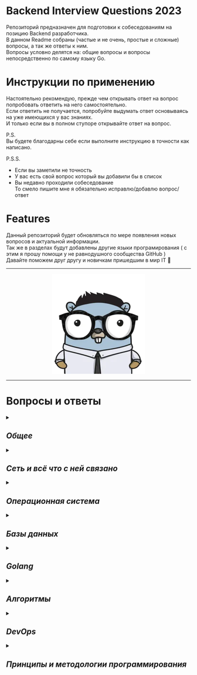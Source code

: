 # Backend Interview Questions 2023
Репозиторий предназначен для подготовки к собеседованиям на позицию Backend разработчика.  
В данном Readme собраны (частые и не очень, простые и сложные) вопросы, а так же ответы к ним.  
Вопросы условно делятся на: общие вопросы и вопросы непосредственно по самому языку Go.

# Инструкции по применению
Настоятельно рекомендую, прежде чем открывать ответ на вопрос попробовать ответить на него самостоятельно.  
Если ответить не получается, попробуйте выдумать ответ основываясь на уже имеющихся у вас знаниях.  
И только если вы в полном ступоре открывайте ответ на вопрос.

P.S.  
Вы будете благодарны себе если выполните инструкцию в точности как написано.

P.S.S.
- Если вы заметили не точность
- У вас есть свой вопрос который вы добавили бы в список
- Вы недавно проходили собеседование  
  То смело пишите мне я обязательно исправлю/добавлю вопрос/ответ

# Features
Данный репозиторий будет обновляться по мере появления новых вопросов и актуальной информации.  
Так же в разделах будут добавлены другие языки програмирования ( с этим я прошу помощи у не равнодушного сообщества GitHub )  
Давайте поможем друг другу и новичкам пришедшим в мир IT 🙌

---
<p align="center">
  <img src="https://github.com/DrrBurger/Photos_for_git/blob/master/1_3UreHEOa70zgNwE3JeFoHQ.webp" alt="logo">
</p>

---

# Вопросы и ответы

<!-- ОБЩЕЕ -->
<details>
    <summary><h2><i>Общее</i></h2></summary>

---

Вопрос №1: [ Что такое микросервисы? ]

<details>
  <summary>Ответ</summary>

* Микросервисы — это подход к разработке программного обеспечения, при котором большое приложение разбивается на
  меньшие, автономные компоненты. Каждый микросервис представляет собой отдельный модуль, который реализует определенный функционал и может
  работать независимо от других модулей.
  Эти модули обычно взаимодействуют друг с другом через API или событийно-ориентированную архитектуру.

</details>

---

Вопрос №2: [ Какие преимущества у микросервисной архитектуры по сравнению с монолитом? А какие недостатки? ]

<details>
  <summary>Ответ</summary>

* Преимущества:
  - Гибкость: Можно использовать разные технологии и языки программирования для разных микросервисов.
  - Масштабируемость: Легче масштабировать отдельные компоненты.
  - Распределение работы: Разные команды могут работать над разными сервисами параллельно.
  - Быстрый цикл разработки: Изменения в одном микросервисе могут быть развернуты независимо от других.

* Недостатки:
  - Сложность: Взаимодействие между микросервисами может стать сложным и трудным для управления.
  - Проблемы с данными: Труднее обеспечить консистентность данных между сервисами.
  - Сложность тестирования: Тестирование может быть сложнее, особенно для сценариев, которые требуют взаимодействия между множеством сервисов.
</details>

---

Вопрос №3: [ Что использовать для трассировки сервисов? Для мониторинга? А для логирования? ]

<details>
  <summary>Ответ</summary>

* Трассировка: Jaeger, Zipkin.
* Мониторинг: Prometheus, Grafana, Zabbix.
* Логирование: ELK Stack (Elasticsearch, Logstash, Kibana), Grafana Loki.

</details>

---

Вопрос №4: [ Как быть с консистентностью данных между несколькими микросервисами? ] <a name="micro2"></a>

<details>
  <summary>Ответ</summary>

* Консистентность данных в микросервисной архитектуре — сложная задача. Один из подходов — использование распределенных транзакций, но это может привести к проблемам производительности и доступности.
  Другой подход — "eventual consistency", где система стремится обеспечить консистентность данных в течение некоторого времени.
  Для этого часто используют шины сообщений и системы очередей, такие как Kafka или RabbitMQ, чтобы синхронизировать данные между сервисами.
</details>

---

Вопрос №5: [ Что такое сине-зеленый деплой (Blue-Green Deployment)? ]

<details>
  <summary>Ответ</summary>

* Сине-зеленый деплой — это метод развертывания приложений, при котором создается полностью независимое окружение (зеленое), идентичное текущему
  продуктивному(синему). После проверки новой версии приложения в зеленом окружении, трафик переключается на это окружение, сделав его новым продуктивным.
  Этот метод позволяет мгновенно откатываться к предыдущей версии, если что-то пошло не так, так как синее окружение остается нетронутым.

* Преимущества:
  - Быстрый откат: Если в новой версии есть проблемы, можно быстро вернуться к старой версии.
  - Нулевое время простоя: Переключение трафика происходит мгновенно, что исключает простои.
</details>

---

Вопрос №6: [ Что такое системы оркестрации контейнеров? ]

<details>
  <summary>Ответ</summary>

* Системы оркестрации контейнеров, такие как Kubernetes, Docker Swarm или Mesos, используются для автоматизации развертывания, масштабирования
  и управления контейнеризованными приложениями.

  Для чего они нужны:
  - Автоматизация развертывания: Один раз описав как должен работать ваш сервис, вы можете автоматически развернуть его на любом числе машин.
  - Масштабирование: Вам не нужно вручную добавлять или удалять контейнеры. Оркестратор может делать это автоматически, в зависимости от нагрузки.
  - Балансировка нагрузки: Оркестраторы могут автоматически распределять входящий трафик между контейнерами одного сервиса.
  - Высокая доступность: Оркестраторы могут перезапускать упавшие контейнеры и перемещать их между хостами.
  - Обновление и откат: Оркестраторы могут обновлять приложения с минимальными простоями, а также откатывать их до предыдущих версий.

  Эти возможности делают системы оркестрации ключевым компонентом для современных облачных и микросервисных архитектур.
</details>

---

Вопрос №7: [ Что такое рефлексия? ]

<details>
  <summary>Ответ</summary>

* Рефлексия в программировании — это механизм, который позволяет программам исследовать информацию о типах и структурах данных во время выполнения.
  В Go рефлексия основана на двух ключевых типах: Type и Value, которые определены в пакете reflect.

  С помощью рефлексии можно:
  - Определять тип переменной во время выполнения.
  - Исследовать структуры и их поля, интерфейсы, значения массивов и множество других аспектов данных.
  - Создавать новые значения, изменять их и вызывать методы на них динамически.

  Зачем это нужно?
  Рефлексия часто используется в ситуациях, где типы данных неизвестны до времени выполнения. Например, она полезна при работе с библиотеками для маршалинга
  и анмаршалинга данных (например, JSON, XML), создании ORM, фреймворков для тестирования и многом другом.

  Осторожно!!!
  Несмотря на свою мощь, рефлексию следует использовать осторожно:
  - Производительность: Рефлексивные операции обычно медленнее, чем их нерефлексивные аналоги.
  - Читаемость кода: Рефлексия может сделать код сложнее для понимания и поддержки.
  - Типобезопасность: Рефлексия может привести к ошибкам во время выполнения из-за неправильного использования типов или несуществующих полей/методов.

  Таким образом, рефлексия — мощный, но "острый" инструмент, и его следует использовать разумно.
</details>

---

Вопрос №8: [ Что такое асинхронность? ]

<details>
  <summary>Ответ</summary>

* Вычисления в системе могут идти двумя способами:
  - синхронно - это когда код выполняется последовательно;
  - асинхронно - это когда операцию мы можем выполнять не дожидаясь результата на месте. Обычно подразумевается, что операция может быть выполнена кем-то на стороне.
</details>

---

Вопрос №9: [ Что такое параллельность? ]

<details>
  <summary>Ответ</summary>

* Вычисления будут являться параллельным только в том случае, если они выполняются одновременно.
  Как пример можно привести процесс ремонта в доме. У нас есть несколько мастеров-универсалов,
  каждый из которых выполняет работы на своем объекте под ключ. При этом производительность мастеров не зависит друг от друга,
  так как их работа не пересекается.
</details>

---

Вопрос №10: [ Что такое конкурентность? ]

<details>
  <summary>Ответ</summary>

* Конкурентность обеспечивает выполнение нескольких задач посредством переключения контекста.
  Конкурентные вычисления реализуются на одном ядре системы. Как пример приведем тот же процесс ремонта, но с другими вводными условиями.
  Теперь мы имеем один объект, на который привлекаем специалистов разного профиля: по демонтажным работам, электрике, подготовке стен и полов, отделке.
  При этом у нас часто возникают ситуации, когда хозяин уже в процессе подготовки стен, решает, что вот эта стена ему все же не нужна, и на сцену опять выходят демонтажники.
  Такой процесс организации работ можно назвать конкурентным, так как наши мастера уступают место друг другу, одновременно клеить обои и ломать стены они не могут.
</details>

---

</details>

<!-- Сеть и всё что с ней связано -->
<details>
    <summary><h2><i>Сеть и всё что с ней связано</i></h2></summary>

---

Вопрос №1: [ В чем отличие протоколов TCP и UDP? ]

<details>
   <summary>Ответ</summary>

* TCP (Transmission Control Protocol)
  - Ориентирован на установление надежного соединения.
  - Ошибки корректируются; потерянные или поврежденные пакеты пересылаются.
  - Поддерживает управление потоком и перегрузкой.
  - Нормально работает в условиях высокой задержки.

* UDP (User Datagram Protocol)
  - Безусловный протокол, не устанавливает соединение.
  - Ошибки не корректируются; потерянные пакеты не восстанавливаются.
  - Не поддерживает управление потоком и перегрузкой.
  - Обычно быстрее, чем TCP.

* Когда UDP предпочтительнее:
  - Потоковое медиа, онлайн-игры, VoIP — там, где задержка критична и потеря пакетов допустима.
</details>

---

Вопрос №2: [ Какие еще протоколы существуют? ]

<details>
  <summary>Ответ</summary>

* Транспортный уровень (как TCP и UDP):
  - SCTP (Stream Control Transmission Protocol) — протокол, предназначенный для передачи данных с поддержкой множественных потоков и устойчивый к ошибкам.
  - CCP (Datagram Congestion Control Protocol) — протокол, предназначенный для передачи потоковых медиа.

* Сетевой уровень:
  - IP (Internet Protocol) — протокол маршрутизации.
  - ICMP (Internet Control Message Protocol) — протокол управляющих сообщений.
  - OSPF (Open Shortest Path First) — протокол динамической маршрутизации.

* Канальный уровень:
  - Ethernet — наиболее распространенный протокол канального уровня.
  - Wi-Fi — набор стандартов для беспроводных локальных сетей.

* Прикладной уровень:
  - HTTP/HTTPS (HyperText Transfer Protocol/Secure) — протокол передачи гипертекста.
  - FTP (File Transfer Protocol) — протокол передачи файлов.
  - SMTP (Simple Mail Transfer Protocol) — протокол для передачи электронной почты.
  - DNS (Domain Name System) — система преобразования доменных имен в IP-адреса.
  - MQTT (Message Queuing Telemetry Transport) — протокол мессенджинга для IoT устройств.
  - Это далеко не исчерпывающий список, и существует множество других протоколов для различных специфических задач и сценариев использования.

</details>

---

</details>

<!-- Операционная система -->
<details>
    <summary><h2><i>Операционная система</i></h2></summary>

---

Вопрос №1: [ Можно ли убить поток внутри определенного процесса командой kill? ]

<details>
  <summary>Ответ</summary>

* Обычно команда kill убивает процессы, а не отдельные потоки. В Linux потоки являются частью процесса и не могут быть убиты независимо от него командой kill.
</details>

---

</details>

<!-- Базы данных -->
<details>
    <summary><h2><i>Базы данных</i></h2></summary>

---

Вопрос №1: [ Какая разница между реляционными vs не реляционными СУБД? ]

<details>
  <summary>Ответ</summary>

* SQL:
  Плюсы:
  - Строгая схема: Помогает в поддержании целостности данных.
  - ACID-свойства: Поддержка транзакций с гарантированной Атомарностью, Согласованностью, Изолированностью и Долговечностью.
  - SQL: Богатый язык запросов, хорошо подходящий для сложных запросов.
  - Широкая поддержка: Огромное сообщество, много документации и инструментов.
  - Зрелость: Проверенные временем, надежные решения.
    Минусы:
  - Горизонтальное масштабирование: Обычно сложнее масштабировать горизонтально по сравнению с NoSQL.
  - Сложность: SQL и реляционные схемы могут быть сложными для новичков.
  - Стоимость: Коммерческие решения могут быть дорогими.

* NoSQL:
  Плюсы:
  - Масштабируемость: Обычно проще масштабировать горизонтально.
  - Гибкость схемы: Можно легко добавлять поля в данные.
  - Высокая производительность: Оптимизированы для больших данных и реального времени.
  - Разнообразие моделей данных: ключ-значение, документ-ориентированные, колоночные и графовые базы данных.
    Минусы:
  - Недостаток стандартизации: Множество разных систем с разными API.
  - Сложность: Распределенные системы приносят собой сложности в управлении и обслуживании.
  - Недостаточная поддержка транзакций: Не все NoSQL-системы поддерживают ACID-транзакции.

* Когда выбрать NoSQL?
  - При необходимости горизонтального масштабирования.
  - Когда схема данных непостоянна или развивается со временем.
  - Для больших данных и обработки в реальном времени.

* Какие NoSQL решения знаешь?
  - MongoDB, Cassandra, Redis, и Couchbase.

* Трудности при работе с NoSQL:
  - Сложность управления распределенной системой.
  - Отсутствие стандартизированного языка запросов, как SQL.
  - Вопросы консистентности данных, особенно в распределенных системах.
</details>

---

</details>

<!-- Golang -->
<details>
    <summary><h2><i>Golang</i></h2></summary>

<!-- Общие вопросы по языку Go -->
- <details>
    <summary><h3><i>Общие вопросы по языку Go</i></h3></summary>

  ---

  - Вопрос №1: [ Расскажи кратко о языке Go ]

    <details>
      <summary>Ответ</summary>

    * Go (Golang) — это компилируемый многопоточный язык программирования от Google с открытым исходным кодом.
      Считается языком общего назначения, но основное применение — разработка веб-сервисов и клиент-серверных приложений.
      * Язык Go был представлен в 2009 году в корпорации Google. Его полное название — Golang — производное от «Google language».
        Язык создали Роб Пайк и Кен Томпсон.
    * У языка: Строгая статическая типизация, понятный и простой синтаксис, встроеный «сборщика мусора»

    </details>

  ---

  - Вопрос №2: [ Как реализовано хранилище памяти в Go? ]

    <details>
      <summary>Ответ</summary>

    * Хранилища памяти в Go реализованы с помощью двух подходов:
    - Хранение в stack. в основном используется для хранения локальных переменных, аргументов функции.
      Из плюсов -stack достаточно легко очищается.
      Из минусов - при аллокациях на stack существуют копии одних и тех же значений, которые надо хранить и обрабатывать.
    - Хранение в heap. в основном используется для хранения глобальный переменных и ссылочных типов.
      Из плюсов - при аллокациях на heap существует всегда одно уникальное значение, которое надо хранить и обрабатывать.
      Из минусов - heap тяжело очищается, так как приходится запускать сборщик мусора, который имеет много накладных расходов и останавливает приложение.
    </details>

  ---

  - Вопрос №3: [ Какие типы данных есть в языке Go? ]

    <details>
      <summary>Ответ</summary>

    * Boolean: bool (значения true или false)

    * Целочисленные типы:
      int и uint: знаковые и беззнаковые целые числа, размер зависит от платформы (32 или 64 бита)
      int8, int16, int32, int64: знаковые целые числа с фиксированным размером
      uint8, uint16, uint32, uint64: беззнаковые целые числа с фиксированным размером
      uintptr: беззнаковый целочисленный тип, достаточный для хранения разыменованного указателя

    * Числа с плавающей точкой:
      float32, float64: числа с плавающей точкой

    * Комплексные числа:
      complex64, complex128: комплексные числа

    * Строки и символы:
      Строки: string
      Байты: byte (эквивалент типа uint8)

    * Составные типы:
      Массивы: например, [5]int (массив из 5 целых чисел)
      Срезы: например, []int (динамически изменяемый массив)
      Map (ассоциативный массив): например, map[string]int
      Структуры: например, struct { Name string; Age int }

    * Другие типы:
      Интерфейсы: interface{}
      Каналы: chan
      Указатели: например, *int (указатель на целое число)

    </details>

  ---

  - Вопрос №4: [ Что такое пакеты в go? ]

    <details>
      <summary>Ответ</summary>

    * Пакет - это механизм переиспользования кода, при котором go файлы помещаются в общую директорию.
      В начале каждого такого файла объявляется зарезервированное слово package, а после него прописывается имя пакета.
      В рамках пакета все функции и глобальные переменные, объявленные как в верхнем, так и в нижнем регистре, видят друг друга.

    </details>

  ---

  - Вопрос №5: [ Что такое глобальная переменная? ]

    <details>
      <summary>Ответ</summary>

    * Глобальная переменная - это переменная уровня пакета, то есть объявленная вне функции.
      Глобальная переменная также может быть доступна за рамками пакета, конечно только в том случае, если ее наименование начинается в верхнем регистре.

    </details>

  ---

  - Вопрос №6: [ Что такое константы и можно ли их изменять? ]

    <details>
      <summary>Ответ</summary>

    * Константы - это неизменяемые переменные, изменить константу нельзя.

    </details>

  ---

  - Вопрос №7: [ Зачем фигурные скобки с не объявленным оператором внутри функции? ]

    <details>
      <summary>Ответ</summary>

    * В go функции действительно можно объявить {} без оператора, ограничив область видимости куска кода в рамках этой функции.

    </details>

  ---

  - Вопрос №8: [ В go есть оператор switch case, можно ли выполнить несколько условий в одном объявленном операторе? ]

    <details>
      <summary>Ответ</summary>

    * Такое возможно благодаря ключевому слову fallthrough. Оно заставляет выполнять код в следующей объявленной
      булевой секции, вне зависимости подходит ли булевое условие case этой секции.

    </details>

  ---

  - Вопрос №9: [ Что такое iota? ]

    <details>
      <summary>Ответ</summary>

    * iota - это идентификатор, который позволяет создавать последовательные не типизированные целочисленные константы.
      Значением iota является индекс ConstSpec. Несмотря на то, что первым индексом является 0, значение первой
      константы можно задать отличным от 0, что в свою очередь повлияет на значения последующих констант.

    </details>

  ---

  - Вопрос №10: [ Как вручную задать количество процессоров для приложения? ]

    <details>
      <summary>Ответ</summary>

    * Это позволяет сделать runtime.GOMAXPROCS(). Важно понимать, что при выставлении количества логических
      процессоров больше, чем есть у вас в системе, вы рискуете получить определенные проблемы с производительностью.
      Чтобы избежать этого можно задать runtime.GOMAXPROCS(runtime.NumCPU()), runtime.NumCPU() - количество логических процессоров.

    </details>

  ---

  - Вопрос №11: [ Как принудительно переключить контекст? ]

    <details>
      <summary>Ответ</summary>

    * Переключение контекста вручную осуществляется с помощью функции runtime.Goshed().
    </details>

  ---

  - Вопрос №12: [ Что такое graceful shutdown? ]

    <details>
      <summary>Ответ</summary>

    * У каждого сервера есть потребность в его отключении, обычно это происходит при получении сигнала от ОС.
      И хорошо бы делать это отключение корректно, останавливая поэтапно все службы. Согласитесь никто из нас не
      выключает телевизор ударом табурета по корпусу. Так же и с сервером, для корректного отключения которого есть
      общие подходы. К примеру:
    * создать канал, прослушивающий системные сигналы на выход;
    * прослушивать этот канал;
    * при получении сигнала поэтапно выходить из горутин;
    * остановить сервер.

    </details>

  ---

  - Вопрос №13: [ Что обозначает * и &? ]

    <details>
      <summary>Ответ</summary>

    * "&" - это адрес блока памяти. То есть &myVar - это адрес того места в памяти, где хранятся данные переменной myVar. Тогда как "*" можно использовать в двух вариантах:
      чтобы объявить тип-указатель var pointVar *int. В данном случае указатель на int;
      чтобы получить значение по адресу *pointVar. Обратный предыдущему процесс, и здесь мы получим значение по адресу pointVar.

    </details>

  ---

  - Вопрос №14: [ Как происходит передача параметров в функцию? ]

    <details>
      <summary>Ответ</summary>

    * Параметры в Go всегда передаются по значению. Это значит, что всякий раз, когда мы передаем аргумент в функцию,
      функция получает копию первоначального значения. Чтобы работать именно с той же самой переменной, не копируя ее,
      необходимо использовать адрес этой переменной. При этом сам указатель будет скопирован.

    </details>

  ---

  - Вопрос №15: [ Есть ли особенности поведения при передаче map и slice в функцию? ]

    <details>
      <summary>Ответ</summary>

    * Передача slice и map может заставить усомниться в том, что они передаются в функцию по значению. Однако здесь
      так же происходит копирование. Структуры slice и map (уточнение: в случае map копируется не сама структура,
      а указатель на структуру hmap, подробнее о том, что такое hmap можно прочитать в документации) копируются,
      однако в самих структурах содержатся ссылки на области памяти, благодаря которым создается эффект передачи по ссылке.

    </details>

  ---

  - Вопрос №16: [ Как функции делятся памятью? ]

    <details>
      <summary>Ответ</summary>

    * В начале следует сказать про фрейм. Фрейм можно представить как отдельное пространство памяти для конкретной функции.
      Функция может работать с памятью в своем фрейме, однако не может работать с памятью фреймов других функций.
      Когда из одной функции мы вызываем другую функцию, происходит переход фреймов. Чтобы использовать какие-то
      данные предыдущего фрейма в следующем их можно передать по значению. Если необходимо работать не с копией,
      а именно переменной другого фрейма, необходимо использовать переменные-указатели, которые обеспечивают доступ
      до переменных других фреймов.

    </details>

  ---

  </details>

<!-- Численные типы -->
- <details>
    <summary><h3><i>Численные типы</i></h3></summary>

  ---

  - Вопрос №1: [ Какие численные типы есть? ]

    <details>
      <summary>Ответ</summary>

    * Целочисленные типы:  
      int8: 8-битное знаковое целое число (-128 до 127)  
      int16: 16-битное знаковое целое число (-32,768 до 32,767)  
      int32 (rune): 32-битное знаковое целое число (-2,147,483,648 до 2,147,483,647)  
      int64: 64-битное знаковое целое число (-9,223,372,036,854,775,808 до 9,223,372,036,854,775,807)  
      uint8 (byte): 8-битное беззнаковое целое число (0 до 255)  
      uint16: 16-битное беззнаковое целое число (0 до 65,535)  
      uint32: 32-битное беззнаковое целое число (0 до 4,294,967,295)  
      uint64: 64-битное беззнаковое целое число (0 до 18,446,744,073,709,551,615)  
      int: знаковое целое число, размер зависит от платформы (обычно 32 или 64 бита)  
      uint: беззнаковое целое число, размер зависит от платформы (обычно 32 или 64 бита)  
      uintptr: беззнаковое целое число, достаточное для хранения разыменованного указателя (размер зависит от платформы)

    * Числа с плавающей точкой:  
      float32: 32-битное число с плавающей точкой (приблизительный диапазон от 1.4E-45 до 3.4E+38)  
      float64: 64-битное число с плавающей точкой (приблизительный диапазон от 4.9E-324 до 1.8E+308)

    * Комплексные числа:  
      complex64: комплексное число с двумя 32-битными числами с плавающей точкой (для действительной и мнимой частей)  
      complex128: комплексное число с двумя 64-битными числами с плавающей точкой (для действительной и мнимой частей)

    </details>

  ---

  - Вопрос №2: [ Какой результат получим если разделить int на 0 и float на 0? ]

    <details>
      <summary>Ответ</summary>

    * Это вопрос с подвохом. Деление int на 0 в go невозможно и вызовет ошибку компилятора.
      Тогда как деление float на 0 дает в своем результате бесконечность.

    </details>

  ---

  </details>

<!-- Строки -->
- <details>
    <summary><h3><i>Строки</i></h3></summary>

  ---

  - Вопрос №1: [ Что представляют собой строки в go? ]

    <details>
      <summary>Ответ</summary>

    * Строки в go - это обычный массив байт. Это надо понимать для того, чтобы ответить на следующие вопросы о строках.
    * Как можно оперировать строками?
      Строки в go можно складывать(конкатенировать), сравнивать, получить срез, длинну, и т.д

    * Что будет если сложить строки?
      Мы будем получать новые строки

    * Как определить количество символов для строки?" или "Какие есть нюансы при итерации по строке?
      Исходя из того же знания, что строка это массив байт, взяв базовую функцию len() от строки мы получим количество байт.
      Похожее поведение будет при итерации по строке - итерация по байтам. Тогда как в зависимости от кодировки,
      символ в строке может занимать не один байт. Для того, чтобы работать именно с символами, необходимо преобразовать
      строку в тип []rune. Еще одним способом определения длинны строки является функция RuneCountInString пакета utf8.

    </details>

  ---

  - Вопрос №2: [ Как преобразовать строку в int и наоборот? Можно ли сделать int(string) и string(int) соответственно? ]

    <details>
      <summary>Ответ</summary>

    * Преобразование типов между int и string указанным синтаксисом невозможно. Для преобразования необходимо
      использовать функции из пакета strconv стандартной библиотеки go. При этом для преобразования строк
      в/из int и int64 используются разные функции, strconv.Atoi и strconv.Itoa для int,
      strconv.ParseInt и strconv.FormatInt соответственно.

    </details>

  ---

  </details>

<!-- Интерфейсы -->
- <details>
    <summary><h3><i>Интерфейсы</i></h3></summary>

  ---

  - Вопрос №1: [ Интерфейсы: Что такое интерфейс в Go? Зачем нужен на практике? Примеры задач где стоит ввести? ]

    <details>
      <summary>Ответ</summary>

    * В Go, интерфейс — это набор сигнатур методов (контракт). Тип, реализующий все методы, указанные в интерфейсе, считается
      реализующим этот интерфейс. Особенностью языка Go является неявная реализация интерфейсов: вам не нужно явно
      указывать, что тип реализует интерфейс.

    * Зачем нужны интерфейсы на практике:
      Абстракция: Интерфейсы позволяют абстрагировать поведение, делая код более модульным и легко тестируемым.
      Расширяемость: Легко добавлять новые функциональности, не меняя существующий код.
      Полиморфизм: Работа с разными типами данных, как если бы они были одним и тем же типом.

    * Примеры задач, где стоит ввести интерфейс
      Логирование: Если у вас есть несколько способов логирования (в файл, в БД, через сеть), вы можете определить
      интерфейс Logger с методом Log, и затем реализовать его различными способами.
      Сетевые запросы: Если ваше приложение взаимодействует с различными внешними API, вы можете создать интерфейс
      APIClient с методами, которые нужны для взаимодействия с API.
      Тестирование: Интерфейсы позволяют легко мокать зависимости, что упрощает тестирование.

    </details>

  ---

  - Вопрос №2: [ Что такое пустой интерфейс? ]

    <details>
      <summary>Ответ</summary>

    * В Go, пустой интерфейс interface{} не имеет методов. Это означает, что любой тип автоматически реализует
      пустой интерфейс, и вы можете присвоить значение любого типа переменной пустого интерфейса. Это обычно
      используется для создания контейнеров, которые могут хранить значения любого типа, или для функций,
      которые могут принимать аргументы любого типа.

    </details>

  ---

  - Вопрос №3: [ Как устроен внутри nil интерфейс vs nil внутри интерфейса? ]

    <details>
      <summary>Ответ</summary>

    * Под капотом, интерфейс в Go — это двухсловная структура, содержащая:
      Type: Указатель на информацию о типе. Это позволяет интерфейсу знать, какой именно тип он хранит.
      Data: Указатель на само значение.
      Для пустого интерфейса эта структура особенно полезна, потому что Type будет указывать на реальный тип данных,
      хранящихся в Data, что позволяет динамически определять тип при выполнении (runtime).
      Этот механизм делает интерфейсы относительно медленными по сравнению с конкретными типами, так как добавляет
      дополнительный уровень индирекции и необходимость динамического определения типов. Однако это не всегда критично
      и является приемлемой "ценой" за удобство и гибкость интерфейсов.
      Таким образом, использование пустого интерфейса в Go — это удобный, но не всегда оптимальный с точки зрения
      производительности способ работы с данными неизвестного или переменного типа.

      ```go
         var a interface{} 
         var b *int 
         a=b 
         fmt.Println("ab", a==nil)
      ```

      - Nil интерфейс  
        Когда мы говорим, что интерфейс равен nil, это означает, что оба поля внутренней структуры интерфейса
        (Type и Data) равны nil. Это можно представить как "абсолютный" nil для интерфейса.

      ```go
         var a interface{}
         fmt.Println(a == nil)  // Вывод: true
      ```

      - Nil внутри интерфейса  
        Пример var b *int создает указатель на int, который равен nil. Однако, когда этот nil указатель присваивается
        интерфейсной переменной a, поле Type внутренней структуры интерфейса теперь указывает на тип *int,
        в то время как поле Data равно nil.

      ```go
         var a interface{}
         var b *int
         a = b
         fmt.Println(a == nil)  // Вывод: false
      ```

      - Здесь a == nil вернет false, потому что, хотя Data равно nil, Type указывает на тип *int. С точки зрения интерфейса, это не nil.
        Этот аспект может иногда приводить к неожиданному поведению и ошибкам, и его важно понимать при работе с интерфейсами в Go.

    </details>

  ---

  - Вопрос №4: [ Как определить тип интерфейса? ]

    <details>
      <summary>Ответ</summary>

    * С помощью инструкции switch case и приведения типа можно определить тип интерфейса, указав возможные варианты
      базового типа его значения.

    ```go
       switch v := animal.(type) {
       case Dog:
       fmt.Println("It's a dog:", v.Speak())
       default:
       fmt.Println("Unknown type")
       }
    ```
    </details>

  ---

  - Вопрос №5: [ В каком пакете лучше объявлять интерфейсы и почему? ]

    <details>
      <summary>Ответ</summary>

    * В Go интерфейсы часто объявляются в том пакете, который будет использовать, а не реализовывать, этот интерфейс.
      Это принципиально отличается от некоторых других языков программирования, где интерфейсы часто объявляются
      в том же пакете, что и их реализации. Рассмотрим причины этого:

      Цель интерфейса
      Интерфейс в Go — это определение "контракта": он описывает, что должен делать тип, но не как. Клиентский код,
      который опирается на этот "контракт", важнее, чем реализации, потому что интерфейс обеспечивает абстракцию,
      которая позволяет клиентскому коду не зависеть от конкретных реализаций.

      Разделение зависимостей
      Если вы помещаете интерфейс в пакет, который будет его использовать, то этот пакет не становится зависимым от
      всех пакетов, которые реализуют этот интерфейс. Это упрощает управление зависимостями.

      Принцип наименьшего знания
      Пакеты, реализующие интерфейс, не должны знать о существовании интерфейса. Это уменьшает связность кода и
      делает его более модульным и легким для тестирования и переиспользования.

      В целом, нет строгих правил, где должны объявляться интерфейсы, и иногда имеет смысл объявлять их в пакете с
      реализацией, особенно если интерфейс и его реализация очень тесно связаны. Однако часто более полезным оказывается
      принцип "интерфейсы в пакете-пользователе, реализации где-то еще".

    </details>

  ---

  </details>

<!-- Массивы и слайсы -->
- <details>
    <summary><h3><i>Массивы и слайсы</i></h3></summary>

  ---

  - Вопрос №1: [ Что такое слайс и чем он отличается от массива? ]

    <details>
      <summary>Ответ</summary>

    * Cлайс - это структура go, которая включает в себя ссылку на базовый массив, а также две переменные len(length) и cap(capacity).
      len это длина слайса - то количество элементов, которое в нём сейчас находится.
      cap - это ёмкость слайса - то количество элементов, которые мы можем записать в слайс сверх len без его дальнейшего расширения.
      Array - это последовательно выделенная область памяти. Частью типа array является его размер, который в том числе является не изменяемым.

    </details>

  ---

  - Вопрос №2: [ Какой размер массива выделяется под слайс при его расширении за рамки его емкости? ]

    <details>
      <summary>Ответ</summary>

    * Если отвечать на вопрос поверхностно, то можно сказать, что базовый массив расширяется в два раза от нашей capacity.
      Отвечая более емко, следует учесть, что при больших значениях расширение будет не в два раза и будет вычисляться по
      специальной формуле в функции growslice().

    * Если развернуть ответ полностью, то это будет звучать примерно так:
      - если требуемая cap больше чем вдвое исходной cap, то новая cap будет равна требуемой;
      - если это условие не выполнено, а также len текущего слайса меньше 256, то новая cap будет в два раза больше базовой cap;
      - если первое и второе условия не выполнены, то емкость будет увеличиваться в цикле на четверть от базовой емкости пока
        не будет обработано переполнение. Посмотреть эти условия более подробно можно в исходниках go.
    </details>

      ---

      </details>

<!-- Map -->
- <details>
    <summary><h3><i>Map</i></h3></summary>

  ---

  - Вопрос №1: [ Как реализована map(карта) go? ]

    <details>
      <summary>Ответ</summary>

    * Сама map в go - это структура, реализующая операции хеширования. При этом, так же как и любую структуру,
      содержащую ссылки на области памяти,map необходимо инициализировать. map ссылается на такие элементы как
      bucket (в переводе на русский "ведра"). Каждый bucket содержит в себе:

      - 8 экстра бит, с помощью которых осуществляется доступ до значений в этом bucket;
      - ссылку на следующий коллизионный bucket;
      - 8 пар ключ-значение, уложенных в массив.

    </details>

  ---

  - Вопрос №2: [ Можно ли брать ссылку на значение, хранящееся по ключу в map? ]

    <details>
      <summary>Ответ</summary>

    * Нельзя так как map поддерживает процедуру эвакуации. Значения, хранящиеся в определённой ячейки памяти в текущий момент
      времени, в следующий момент времени уже могут там не храниться.

    </details>

  ---

  - Вопрос №3: [ Что такое эвакуация, и в каком случае она будет происходить? ]

    <details>
      <summary>Ответ</summary>

    * Эвакуация - это процесс когда map переносит свои значения из одной области памяти в другую. Это происходит
      из-за того что число значений в каждом отдельном bucket максимально равно 8.
      В тот момент времени, когда среднее количество значений в bucket составляет 6.5, go понимает, что размер map
      не удовлетворяет необходимому. Начинается процесс расширения map.
      Следует отметить, что сам процесс эвакуации может происходить некоторое время, на протяжение которого новые и
      старые данные будут связаны.

    </details>

  ---

  - Вопрос №4: [ Какие есть особенности синтаксиса получения и записи значений в map? ]

    <details>
      <summary>Ответ</summary>

    * Получить значение из map, которую мы предварительно не аллоцировали нельзя, приложение упадет в панику.
      Если ключ не найден в map в ответ мы получим дефолтное значение для типа значений map. То есть,
      для строки - это будет пустая строка, для int - 0 и так далее. Для того, чтобы точно понять, что в map
      действительно есть значение, хранящееся по переданному ключу, необходимо использовать специальный синтаксис.
      А именно, возвращать не только само значение, но и булевую переменную, которая показывает удалось-ли получить
      значение по ключу.

    </details>

  ---

  - Вопрос №5: [ Как происходит поиск по ключу в map? ]

    <details>
      <summary>Ответ</summary>

    * Вычисляется хэш от ключа;
    * С помощью значения хэша и размера bucket вычисляется используемый для хранения bucket;
    * Вычисляется дополнительный хэш - это первые 8 бит уже полученного хэша;
    * В полученном bucket последовательно сравнивается каждый из 8 его дополнительных хэшей с дополнительным хэшем ключа;
    * Если дополнительные хэши совпали, то получаем ссылку на значение и возвращаем его;
    * Если дополнительные хэши не совпали, и в bucket больше нет дополнительных хэшей, алгоритм переходит в
      следующий bucket, ссылка на который хранится в текущем;
    * Если в текущем bucket нет ссылки на следующий bucket, а значение так и не найдено, возвращается дефолтное значение.

    </details>

  ---

  </details>

<!-- Defer -->
- <details>
    <summary><h3><i>Defer</i></h3></summary>

  ---

  - Вопрос №1: [ Зачем используется ключевое слово defer в go? ]

    <details>
      <summary>Ответ</summary>

    * Ключевое слово defer используется для отложенного вызова функции. При этом, место объявления одной инструкции
      defer в коде никак не влияет на то, когда та выполнится.
      Функция с defer всегда выполняется перед выходом из внешней функции, в которой defer объявлялась.

    </details>

  ---

  - Вопрос №2: [ Каков порядок возврата при использовании несколько функций с defer в рамках одной внешней функции? ]

    <details>
      <summary>Ответ</summary>

    * defer добавляет переданную после него функцию в стэк. При возврате внешней функции, вызываются все, добавленные
      в стэк вызовы. Поскольку стэк работает по принципу LIFO (last in first out), значения стэка возвращаются в
      порядке от последнего к первому.
      Таким образом функции c defer будут вызываться в обратной последовательности от их объявления во внешней
      функции.

    </details>

  ---

  - Вопрос №3: [ Как передаются значения в функции, перед которыми указано ключевое слово defer? ]

    <details>
      <summary>Ответ</summary>

    * Аргументы функций, перед которыми указано ключевое слово defer оцениваются немедленно. То есть на тот момент,
      когда переданы в функцию.

    </details>

  ---

  </details>

<!-- Горутины -->
- <details>
    <summary><h3><i>Горутины</i></h3></summary>

  ---

  - Вопрос №1: [ Что такое поток и горутина? ]

    <details>
      <summary>Ответ</summary>

    * Поток (Thread)
      Поток — это базовая единица выполнения кода в операционной системе. Каждый поток имеет свой собственный стек и
      счетчик команд, но потоки из одного и того же процесса обычно разделяют ту же область памяти (кучу), переменные
      окружения и открытые файлы. Современные операционные системы, такие как Windows, macOS и Linux, поддерживают
      многопоточные процессы.

      Преимущества:
      Потоки в одном процессе могут легко разделять ресурсы, такие как память и переменные.
      Создание нового потока обычно менее ресурсоемко, чем создание нового процесса.

      Недостатки:
      Управление потоками и синхронизация между ними могут быть сложными.
      Проблемы, такие как "гонка" (race conditions), могут возникнуть, если необходимая синхронизация между потоками
      не реализована правильно.

    * Горутины — это абстракция, предоставляемая языком программирования Go, для создания легковесных потоков выполнения.
      Горутины работают на фоне операционных потоков, но управляются Go runtime, что делает их более легковесными и
      эффективными для многозадачности.

      Преимущества:
      Легковесны и требуют меньше памяти по сравнению с обычными потоками.
      Go runtime автоматически обрабатывает все детали, связанные с жизненным циклом горутин, включая планирование и синхронизацию.

      Недостатки:
      Специфичны для языка Go и не могут быть использованы в других языках программирования без подобной абстракции.

    * Процессы, потоки и горутины представляют разные уровни абстракции для выполнения кода в операционных системах
      и языках программирования. Рассмотрим их отличия:

      Процесс
      Изоляция: Процесс является полностью изолированной единицей выполнения с собственным адресным пространством и ресурсами.
      ОС: Управляется напрямую операционной системой.
      Затраты: Создание, уничтожение и контекстное переключение процессов являются дорогостоящими операциями.
      Коммуникация: Взаимодействие между процессами (IPC, Inter-Process Communication) обычно медленное и сложно настраивается.
      Примеры: Веб-сервер, база данных, браузер — каждый из них является отдельным процессом.

      Поток (Thread)
      Изоляция: Потоки внутри одного процесса разделяют адресное пространство и ресурсы, что упрощает коммуникацию между ними.
      ОС: Также управляется операционной системой, но легче и быстрее создавать и уничтожать по сравнению с процессами.
      Затраты: Меньше ресурсов требуется для создания, уничтожения и переключения контекста.
      Коммуникация: Быстрое взаимодействие между потоками за счет общего адресного пространства.
      Примеры: Потоки внутри веб-сервера, которые обрабатывают отдельные входящие соединения.

      Горутина (Goroutine)
      Изоляция: Горутины являются ещё более "легковесными" потоками, управляемыми средой исполнения Go, а не ОС.
      ОС: Управляется планировщиком в среде исполнения Go.
      Затраты: Очень дешевы в плане ресурсов. Создание, уничтожение и переключение контекста выполняются очень быстро.
      Коммуникация: Используют каналы и другие средства синхронизации Go для взаимодействия, что делает код более читаемым и поддерживаемым.
      Примеры: Отдельные задачи внутри веб-сервера на Go, работающие параллельно для обработки входящих запросов.

      В итоге, выбор между этими требуется сделать на основе нужд в изоляции, уровне управления и ресурсах.
      Горутины предоставляют высокоуровневую абстракцию с минимальными затратами, потоки предоставляют более гибкий
      контроль при меньших затратах по сравнению с процессами, а процессы предоставляют полную изоляцию и управляются
      напрямую операционной системой.

    </details>

  ---

  - Вопрос №2: [ Сколько можно запустить потоков и горутин? ]

    <details>
      <summary>Ответ</summary>

    * Потоки: Ограничено ресурсами системы, обычно несколько тысяч.
    * Горутины: Теоретически, десятки и сотни тысяч, зависит от ресурсов и конкретной задачи.

    </details>

  ---

  - Вопрос №3: [ Каков минимальный и максимальный вес горутин? ]

    <details>
      <summary>Ответ</summary>

    * На этот вопрос, ожидается ответ, не сколько весят все вместе взятые поля в структуре g объекта горутины.
      Интервьюера интересуют минимальный и максимальный размер стэка горутины. Минимальный (начальный) размер стэка
      составляет 2 КБ. Максимальный размер стэка горутины зависит от архитектуры системы и равен 1 ГБ для 64-разрядной
      архитектуры, 250 МБ для 32-разрядной архитектуры.

    </details>

  ---

  - Вопрос №4: [ Что будет если размер горутины превысил допустимый максимум? ]

    <details>
      <summary>Ответ</summary>

    * Если размер стэка горутины превышен (к примеру запустили бесконечную рекурсию), то приложение упадет с fatal error.
    </details>

  ---

  - Вопрос №5: [ Какие есть способы остановить все горутины в приложении? ]

    <details>
      <summary>Ответ</summary>

    * Если размышлять глобально, то таких способа 3:
      * завершение main функции и main горутины;
      * прослушивание всеми горутинами channel, при закрытии channel отправляется значение по умолчанию всем слушателям, при получении сигнала все горутины делают return;
      * завязать все горутины на переданный в них context.

    </details>

  ---

  - Вопрос №6: [ Как наладить связь между горутинами? ]

    <details>
      <summary>Ответ</summary>

    * Горутины общаются друг с другом посредством перегонки необходимых данных по channel. Именно о каналах идет речь
      в знаменитом девизе Go: "Не общайтесь, делясь памятью; делитесь памятью, общаясь".

    </details>

  ---

  </details>

<!-- Примитивы синхронизации -->
- <details>
    <summary><h3><i>Примитивы синхронизации</i></h3></summary>

  ---

  - Вопрос №1: [ Какие есть примитивы синхронизации? Расскажи немного про каждый ]

    <details>
      <summary>Ответ</summary>

    * wait group:
      sync.WaitGroup используется для ожидания завершения группы горутин. Это полезно, когда вы хотите дождаться
      завершения всех запущенных задач.

    * mutex:
      sync.Mutex и sync.RWMutex — это примитивы для обеспечения взаимоисключающего доступа к ресурсам.
      Mutex используется для обеспечения эксклюзивного доступа к критической секции кода.

    * atomic:
      предоставляет функции для выполнения атомарных операций на базовых типах данных, таких как int32, int64,
      uint32, uint64, uintptr, и указателях. Эти операции гарантируют, что изменение значения будет выполнено
      без прерываний, что полезно при высококонкурентном доступе к переменной.

    * sync map:
      sync.Map — это конкурентная (thread-safe) реализация карты, которая может быть безопасно использована
      несколькими горутинами без дополнительной блокировки. Обычные карты в Go не являются безопасными для использования
      в нескольких горутинах. Если вы пытаетесь одновременно читать и модифицировать карту из разных горутин,
      это может привести к неопределённому поведению. sync.Map решает эту проблему.

    * once:
      sync.Once предназначен для безопасного выполнения какой-либо операции только один раз, независимо от того,
      сколько горутин пытаются её выполнить.

    * channel:
      Каналы в Go — это мощный примитив для синхронизации и передачи данных между горутинами. Они могут быть
      использованы как очереди сообщений или как семафоры.

    </details>

  ---

  - Вопрос №2: [ Что такое channel под капотом? ]

    <details>
      <summary>Ответ</summary>

    * channel - это абстракция Go, которая помогает горутинам общаться друг с другом, передавая по channel значения.
      Канал можно представить как трубу, в которую одни горутины кладут данные, а другие их вычитывают. Под капотом
      channel представляет из себя 3 структуры (hchan, sudog, waitq). Наиболее интересной для нас является hchan, основные поля которой:

    * qcount - количество элементов в буфере;
    * dataqsiz - размерность буфера;
    * buf - указатель на буфер для элементов канала;
    * elemsize - размер элемента в канале;
    * closed - флаг, указывающий, закрыт канал или нет (1/0 соответственно);
    * elemtyp - тип элемента;
    * recvq - указатель на связанный список горутин, ожидающих чтения из канала;
    * sendq - указатель на связанный список горутин, ожидающих запись в канал;
    * lock - мьютекс для безопасного доступа к каналу. Когда мы создаем канал, мы присваеваем hchan elemtype и
      elemsize и аллоцируем структуру hchan в Heap.

    </details>

  ---

  - Вопрос №3: [ Что такое буферизированный и не буферизированный channel? ]

    <details>
      <summary>Ответ</summary>

    * channel делятся на два типа по наличию/отсутствию буфера. Соответственно в первом случае поле dataqsiz будет
      равно размеру переданного буфера (3), а поле buf будет ссылкой на этот буфер. Во втором случае поле dataqsiz
      будет равно 0, а поле buf будет nil. Отсюда возникает различное поведение этих типов channel при операциях с ними

    </details>

  ---

  - Вопрос №4: [ Какие действия можно произвести с каналом? ]

    <details>
      <summary>Ответ</summary>

    * С channel можно сделать 4 действия:
    * Создать канал
    * Записать что-то в канал
    * Что-то вычитать из канала
    * Закрыть канал

    </details>

  ---

  - Вопрос №5: [ Что будет если писать/читать в nil channel? ]

    <details>
      <summary>Ответ</summary>

    * Как мы смотрели ранее, канал - это структура, которую надо инициализировать. Если же мы этого не сделали и пишем в nil канал
      то, произойдет deadlockиfatal error(при условии всех спящих горутин), так как в исходниках Go идет проверка на nil.
      Точно такое же поведение будет при чтении из nil канала

    </details>

  ---

  - Вопрос №6: [ Что будет если писать/читать в/из закрытый channel? ]

    <details>
      <summary>Ответ</summary>

    * Запись в закрытый канал приведет к панике. Опять же из-за проверки флага в исходниках.
      При чтении из закрытого канала мы получим совсем другое поведение - значение из буфера, если оно есть, или
      дефолтное значение типа данных канала если буфер канала пуст

    </details>

  ---

  - Вопрос №7: [ Как закрыть channel? Что с ним происходит? ]

    <details>
      <summary>Ответ</summary>

    * Для закрытия канала предусмотрена функция close. Если упрощенно (опускаем блокировки), то при закрытии канала происходят следующие действия:
    * проверка, что канал инициализирован и не является nil (panic - если это не так);
    * проверка, что канал не закрыт (panic - если это не так);
    * поле close hchan выставляется в 1 (true);
    * отправка всем ожидающим чтения default value типа данных в канале;
    * ожидающие записи получают panic. Интересный момент, что так как закрытие канала не блокирует чтение канала,
      то данные из буфера канала можно вычитать и после его закрытия.

    </details>

  ---

  - Вопрос №8: [ Какие есть инструкции для чтения из channel? ]

    <details>
      <summary>Ответ</summary>

    * Из канала можно читать значения:
      присваивая их в переменную;
      прослушивая канал с помощью инструкции for range;
      прослушивая канал с помощью инструкции select case. Также следует обратить внимание, что чтение из закрытого
      канала отдает дефолтное значение типа данных канала. Поэтому существует возможность проверить, что при чтении
      получено значение из буфера. Для этого используется синтаксис со второй (bool) переменной val, ok := <- myChan.

    </details>

  ---

  - Вопрос №9: [ Что будет если писать/читать в/из буферизированный channel? ]

    <details>
      <summary>Ответ</summary>

    * Запись в буферизированный канал не является блокирующей операцией до тех пор, пока не заполнится буфер канала.
      После операция вызовет блокировку. Чтение из буферизированного канала не является блокирующим, если буфер
      канала не пуст. При пустом буфере канала чтение из него вызовет блокировку. Важный момент, что чтение из
      буферизированного канала - жадная операция. Если начался процесс чтения данных из канала, то данные будут
      читаться без блокировки до момента опустошения буфера.

    </details>

  ---

  - Вопрос №10: [ Что будет если писать/читать в/из не буферизированный channel? ]

    <details>
      <summary>Ответ</summary>

    * Не буферизированный канал - это тот же буферизированный канал, но с nil буфером. Соответственно принцип его
      работы будет таким же. Чтение из пустого и запись в непустой не буферизированный канал являются блокирующими операциями.

    </details>

  ---

  </details>

<!-- Switch/Select/Case -->
- <details>
    <summary><h3><i>Switch/Select/Case</i></h3></summary>

  ---

  - Вопрос №1: [ Как сделать select неблокирующим? ]

    <details>
      <summary>Ответ</summary>

    * Есть возможность задать поведение для select по умолчанию, то есть для случаев, когда не выполняются case.
      Для этого необходимо добавить инструкцию default. Таким образом, когда не срабатывает ни один из case будет
      срабатывать кусок кода под инструкцией default.

    </details>

  ---

  - Вопрос №2: [ Какой порядок исполнения операций case в select? ]

    <details>
      <summary>Ответ</summary>

    * Первым выполнится тот case в select, который будет готов. При одновременной отправке данных в каналы,
      прослушиваемые в select порядок операций не гарантирован.

    </details>

  ---

  </details>

<!-- Context -->
- <details>
    <summary><h3><i>Context</i></h3></summary>

  ---

  - Вопрос №1: [ Что такое context в GO? ]

    <details>
      <summary>Ответ</summary>

    * По сути context - это некий сборник метаданных, который можно привязать к какому-нибудь процессу.
      К примеру для HTTP вызова можно объявить context, записать туда куки и иную информацию о пользователе.
      По окончанию вызова context можно отменить.

    </details>

  ---

  - Вопрос №2: [ Для чего применяется context? ]

    <details>
      <summary>Ответ</summary>

    * У context два основных применения:
    * Для отмены выполнения либо по таймауту, либо по дедлайну. Тот же пример с HTTP запросами;
    * Для передачи параметров. Правда злоупотребление этим плохо сказывается на явности кодовой базы.
      Обязательные параметры передавать через context все же не стоит.

    </details>

  ---

  - Вопрос №3: [ Чем отличается context.Background от context.TODO? ]

    <details>
      <summary>Ответ</summary>

    * И context.Background() и context.TODO() это одно и то же. Разница лишь в том, что context.TODO() выставляется
      в местах, где пока нет понимания, что необходимо использовать context.Background() и возможно его надо
      заменить на дочерний контекст.

    </details>

  ---

  - Вопрос №4: [ Как передавать значения и вычитывать их из context? ]

    <details>
      <summary>Ответ</summary>

    * В пакете context существует функция context.WithValue(parent Context, key, val interface{}) Context,
      которая от родительского контекста создает производный и добавляет в него по key значение.
      Извлекая значение из context необходимо помнить, что на выход получаем интерфейс, который необходимо
      правильно скастить.

    </details>

  ---

  - Вопрос №5: [ Каковы отличия context.WithCancel, context.WithDeadline, context.WithTimeout? ]

    <details>
      <summary>Ответ</summary>

    * context.WithCancel(parent Context) (ctx Context, cancel CancelFunc) создает контекст производный от родительского,
      также возвращает функцию отмены, с помощью которой этот контекст можно закрыть. Общепринятой практикой является
      работать с функцией отмены там, где она получена, не передавая ее глубже.
    * context.WithDeadline(parent Context, d time.Time) (ctx Context, cancel CancelFunc) создает контекст производный
      от родительского, также возвращает функцию отмены, с помощью которой этот контекст можно закрыть. Контекст
      автоматически отменится в переданное, как входной параметр функции, время.
    * context.WithTimeout(parent Context, timeout time.Duration) (ctx Context, cancel CancelFunc) создает контекст
      производный от родительского, также возвращает функцию отмены, с помощью которой этот контекст можно закрыть.
      Контекст автоматически отменится через интервал времени, переданный, как входной параметр функции.

    </details>

  ---

  - Вопрос №6: [ Как обрабатывать отмену context? ]

    <details>
      <summary>Ответ</summary>

    * Отмену контекста можно обрабатывать через канал <-context.Done(), который уведомляет об отмене контекста.

    </details>

  ---

  </details>

<!-- Garbage Collector -->
- <details>
    <summary><h3><i>Garbage Collector</i></h3></summary>

  ---

  - Вопрос №1: [ Что такое сборщик мусора и по какому алгоритму он реализован в Go? ]

    <details>
      <summary>Ответ</summary>

    * Любую аллоцированную память необходимо очищать после окончания ее использования. В некоторых языках
      программирования разработчик сам должен управлять этим процессом. В Go неиспользуемые объекты находит и удаляет
      сборщик мусора. Сборщик мусора - устроен по алгоритму Mark and Sweep

    </details>

  ---

  - Вопрос №2: [ Расскажите про алгоритм mark and sweep ]

    <details>
      <summary>Ответ</summary>

    * Алгоритм Mark and Sweep состоит из двух частей:
      * Mark разметка.
      * Sweep очистка памяти.
        Сама стадия Mark реализована с помощью 3 цветного алгоритма. Для наглядности представим, что все наши данные
        лежат в виде графа, все узлы графа помечаем белым цветом.
        Алгоритм:
        идет сканирование объектов первого уровня доступа, тех которые хранятся либо глобально, либо в стэке потока;
        объекты первого уровня помечаются серым цветом;
        в каждом сером объекте ищутся ссылки на области памяти;
        объекты по ссылкам помечаются серым;
        сам родительский элемент помечается черным;
        процесс повторяется, пока не останется серых объектов (белые объекты будем удалять на следующем шаге).

    </details>

  ---

  - Вопрос №3: [ Когда запускается сборщик мусора? ]

    <details>
      <summary>Ответ</summary>

    * По умолчанию сборщик мусора запускается в тот момент, когда heap увеличился вдвое.
      Этот параметр также можно настроить с помощью переменной среды окружения GOGC.
      Вручную сборщик мусора можно запустить с помощью runtime.GC()

    </details>

  ---

  - Вопрос №4: [ Сколько ресурсов потребляет сборщик мусора? ]

    <details>
      <summary>Ответ</summary>

    * Сборщик мусора потребляет до 25% CPU для фазы Mark. Помимо этого за цикл работы сборщика мусора два раза
      происходит остановка приложения (вызов stop the world).

    </details>

  ---

  </details>

<!-- ООП в Golang -->
- <details>
    <summary><h3><i>ООП в Golang</i></h3></summary>

  ---

  - Вопрос №1: [ Как реализовано ООП в golang? ]

    <details>
      <summary>Ответ</summary>

    * Расскажи про наследование в Go?
      В Go нет наследования. Но есть встраивание (композиция). В Go нет классов, но структуры (struct) можно использовать для определения типов, которые хранят
      данные. Композиция позволяет включить одну структуру в другую, предоставляя возможность использовать поля и методы вложенной структуры.

    * Расскажи про пнкапсуляция в Go?
      Инкапсуляция в go - это возможность задавать переменным, функциям и методам первую букву названия в верхнем
      или нижнем регистре. Соответственно нижний регистр будет значить, что переменная, функция или метод доступна
      только в рамках пакета. Тогда как верхний регистр даст доступ к переменной, функции или методу за рамками пакета.

    * Расскажи про полиморфизм в Go?
      Полиморфизм в go реализован с помощью интерфейсов. Основная идея заключается в том, что мы можем объявить
      интерфейсы (контракты на определённое поведение) для наших типов. При этом, для типов мы должны реализовать
      методы, удовлетворяющие этим интерфейсам. Таким образом, мы сможем работать со всем набором типов, у которых
      реализовали интерфейсы, как с единым интерфейсным типом.

    </details>

  ---

  </details>

<!-- Ошибки и паники Golang -->
- <details>
    <summary><h3><i>Ошибки и паники Golang</i></h3></summary>

  ---

  - Вопрос №1: [ Обработка ошибок в go, есть ли исключения, как работать с panic? ]

    <details>
      <summary>Ответ</summary>

    * В Go нет традиционной системы исключений, как в некоторых других языках программирования (например, Java или Python).
      Вместо этого Go предпочитает явную обработку ошибок с помощью возвращаемых значений. В Go типичный способ
      бработки ошибок — это возврат ошибки в качестве одного из возвращаемых значений функции.

      Panic и Recover
      Хотя исключений нет, в Go есть механизмы panic и recover, которые используются для обработки и восстановления
      после критических ошибок (обычно это ошибки, которые программист не предвидел или не может корректно обработать).

    * "panic" останавливает нормальное выполнение функций и начинает прокладывать путь обратно по стеку вызовов,
      выполняя при этом defer-вызовы.
    * "recover" используется для перехвата значения, переданного panic, должен быть вызван внутри defer он возвращает
      значение паники, после этого паника прекращается, и выполнение программы продолжается с инструкции,
      следующей за вызовом паничной функции, которая привела к панике

      Принципы обработки ошибок в Go
      * Явность превыше всего: Явная проверка ошибок делает код более понятным.
      * Не игнорируйте ошибки: В отсутствие исключений игнорирование возвращаемого значения ошибки является плохой практикой.
      * Используйте panic только для критических ошибок: Это не замена обычной обработке ошибок.

    </details>

  ---

  </details>

</details>

<!-- Алгоритмы -->
<details>
    <summary><h2><i>Алгоритмы</i></h2></summary>

---

Вопрос №1: [ Как отсортировать файл на 100GB с 1GB ОЗУ? ]

<details>
  <summary>Ответ</summary>

* Используйте внешнюю сортировку:
* Разделите большой файл на меньшие части размером < 1GB.
* Отсортируйте каждую часть в памяти и сохраните на диск.
* Объедините отсортированные части, считывая и сравнивая первые элементы каждого файла.

</details>

---

</details>

<!-- DevOps -->
<details>
    <summary><h2><i>DevOps</i></h2></summary>

---

Вопрос №1: []

<details>
  <summary>Ответ</summary>

</details>

---

</details>

<!-- Принципы и методологии программирования -->
<details>
    <summary><h2><i>Принципы и методологии программирования</i></h2></summary>

---

Вопрос №1: []

<details>
  <summary>Ответ</summary>

</details>

---

</details>
